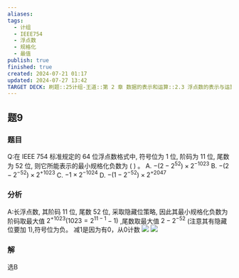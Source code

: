 ```yaml
---
aliases: 
tags:
  - 计组
  - IEEE754
  - 浮点数
  - 规格化
  - 最值
publish: true
finished: true
created: 2024-07-21 01:17
updated: 2024-07-27 13:42
TARGET DECK: 刷题::25计组-王道::第 2 章 数据的表示和运算::2.3 浮点数的表示与运算::题9
---
```


## 题9
### 题目
Q:在 IEEE 754 标准规定的 64 位浮点数格式中, 符号位为 1 位, 阶码为 11 位, 尾数为 52 位, 则它所能表示的最小规格化负数为 ( ) 。
A. $- \left( {2 - {2}^{52}}\right) \times {2}^{-{1023}}$ B. $- \left( {2 - {2}^{-{52}}}\right) \times {2}^{+{1023}}$
C. $- 1 \times {2}^{-{1024}}$ D. $- \left( {1 - {2}^{-{52}}}\right) \times {2}^{+{2047}}$
### 分析
A:长浮点数, 其阶码 11 位, 尾数 52 位, 采取隐藏位策略, 因此其最小规格化负数为阶码取最大值 ${2}^{+{1023}}\left( {{1023} = {2}^{{11} - 1} - 1}\right)$ ,尾数取最大值 $2 - {2}^{-{52}}$ (注意其有隐藏位要加 1),符号位为负。
减1是因为有0，从0计数
![](https://img.hwenyi.live/202407271344879.webp)
![](https://img.hwenyi.live/202407262104453.webp)
### 解
选B
<!--ID: 1722065613425-->
